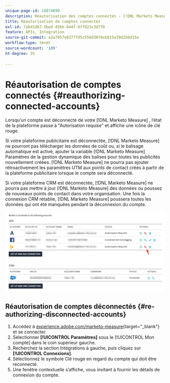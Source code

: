 ```yaml
---
unique-page-id: 18874690
description: Réautorisation des comptes connectés - [!DNL Marketo Measure] - Documentation du produit
title: Réautorisation de comptes connectés
exl-id: 7abd1d67-5bed-45bb-844f-0ffd23c3d7f8
feature: APIs, Integration
source-git-commit: a2a7657e8377fd5c556d38f6eb815e39d2b8d15e
workflow-type: tm+mt
source-wordcount: '189'
ht-degree: 3%

---
```


# Réautorisation de comptes connectés {#reauthorizing-connected-accounts}

Lorsqu’un compte est déconnecté de votre [!DNL Marketo Measure] , l’état de la plateforme passe à &quot;Autorisation requise&quot; et affiche une icône de clé rouge.

Si votre plateforme publicitaire est déconnectée, [!DNL Marketo Measure] ne pourront pas télécharger les données de coût ou, si le balisage automatique est activé, ajouter la variable [!DNL Marketo Measure] Paramètres de la gestion dynamique des balises pour toutes les publicités nouvellement créées. [!DNL Marketo Measure] ne pourra pas ajouter rétroactivement les paramètres UTM aux points de contact créés à partir de la plateforme publicitaire lorsque le compte sera déconnecté.

Si votre plateforme CRM est déconnectée, [!DNL Marketo Measure] ne pourra pas mettre à jour [!DNL Marketo Measure] des données ou poussez de nouveaux points de contact dans votre organisation. Une fois la connexion CRM rétablie, [!DNL Marketo Measure] poussera toutes les données qui ont été manquées pendant la déconnexion du compte.

![](assets/1-1.png)

## Réautorisation de comptes déconnectés {#re-authorizing-disconnected-accounts}

1. Accédez à [experience.adobe.com/marketo-measure](https://experience.adobe.com/marketo-measure){target="_blank"} et se connecter.
1. Sélectionner **[!UICONTROL Paramètres]** sous le [!UICONTROL Mon compte] dans le coin supérieur gauche.
1. Recherchez la section Intégrations à gauche, puis cliquez sur **[!UICONTROL Connexions]**.
1. Sélectionnez le symbole Clé rouge en regard du compte qui doit être reconnecté.
1. Une fenêtre contextuelle s’affiche, vous invitant à fournir les détails de connexion du compte.

